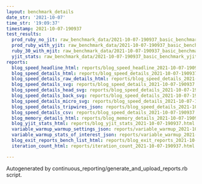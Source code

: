 ```yaml
---
layout: benchmark_details
date_str: '2021-10-07'
time_str: '19:09:37'
timestamp: 2021-10-07-190937
test_results:
  prod_ruby_no_jit: raw_benchmark_data/2021-10-07-190937_basic_benchmark_prod_ruby_no_jit.json
  prod_ruby_with_yjit: raw_benchmark_data/2021-10-07-190937_basic_benchmark_prod_ruby_with_yjit.json
  ruby_30_with_mjit: raw_benchmark_data/2021-10-07-190937_basic_benchmark_ruby_30_with_mjit.json
  yjit_stats: raw_benchmark_data/2021-10-07-190937_basic_benchmark_yjit_stats.json
reports:
  blog_speed_headline_html: reports/blog_speed_headline_2021-10-07-190937.html
  blog_speed_details_html: reports/blog_speed_details_2021-10-07-190937.html
  blog_speed_details_raw_details_html: reports/blog_speed_details_2021-10-07-190937.raw_details.html
  blog_speed_details_svg: reports/blog_speed_details_2021-10-07-190937.svg
  blog_speed_details_head_svg: reports/blog_speed_details_2021-10-07-190937.head.svg
  blog_speed_details_back_svg: reports/blog_speed_details_2021-10-07-190937.back.svg
  blog_speed_details_micro_svg: reports/blog_speed_details_2021-10-07-190937.micro.svg
  blog_speed_details_tripwires_json: reports/blog_speed_details_2021-10-07-190937.tripwires.json
  blog_speed_details_csv: reports/blog_speed_details_2021-10-07-190937.csv
  blog_memory_details_html: reports/blog_memory_details_2021-10-07-190937.html
  blog_yjit_stats_html: reports/blog_yjit_stats_2021-10-07-190937.html
  variable_warmup_warmup_settings_json: reports/variable_warmup_2021-10-07-190937.warmup_settings.json
  variable_warmup_stats_of_interest_json: reports/variable_warmup_2021-10-07-190937.stats_of_interest.json
  blog_exit_reports_bench_list_html: reports/blog_exit_reports_2021-10-07-190937.bench_list.html
  iteration_count_html: reports/iteration_count_2021-10-07-190937.html

---
```

Autogenerated by continuous_reporting/generate_and_upload_reports.rb script.
